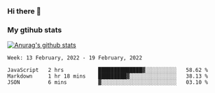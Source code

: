 ### Hi there 👋

### My gtihub stats

[![Anurag's github stats](https://github-readme-stats.vercel.app/api?username=gaozhidong)](https://github.com/gaozhidong/github-readme-stats)

<!--START_SECTION:waka-->
```text
Week: 13 February, 2022 - 19 February, 2022

JavaScript   2 hrs           ██████████████▓░░░░░░░░░░   58.62 % 
Markdown     1 hr 18 mins    █████████▓░░░░░░░░░░░░░░░   38.13 % 
JSON         6 mins          ▓░░░░░░░░░░░░░░░░░░░░░░░░   03.10 % 
```
<!--END_SECTION:waka-->